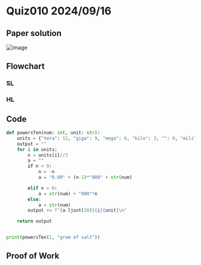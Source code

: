 # Quiz010 2024/09/16

## Paper solution
![image](https://github.com/user-attachments/assets/f70765ac-d483-4faf-b990-ddefeb569e22)

## Flowchart
### SL


### HL


## Code
```.py
def powersTen(num: int, unit: str):
    units = {"tera": 12, "giga": 9, "mega": 6, "kilo": 3, "": 0, "mili": -3, "micro": -6, "nano": -9, "pico": -12}
    output = ""
    for i in units:
        n = units[i]//3
        a = ""
        if n < 0:
            n = -n
            a = "0.00" + (n-1)*"000" + str(num)

        elif n > 0:
            a = str(num) + "000"*n
        else:
            a = str(num)
        output += f"{a.ljust(20)}{i}{unit}\n"

    return output


print(powersTen(1, "gram of salt"))
```

## Proof of Work


